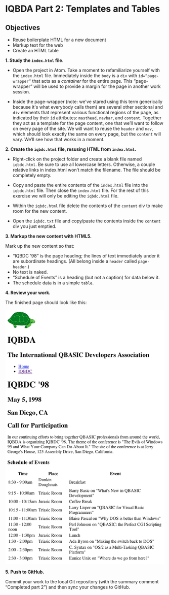 # IQBDA Part 2: Templates and Tables

## Objectives
* Reuse boilerplate HTML for a new document
* Markup text for the web
* Create an HTML table

**1. Study the `index.html` file.**  

  * Open the project in Atom. Take a moment to refamiliarize yourself with the `index.html` file. Immediately inside the `body` is a `div` with `id=“page-wrapper”` that acts as a *container* for the entire page. This “page-wrapper” will be used to provide a margin for the page in another work session.

  * Inside the page-wrapper (note: we've stared using this term generically because it's what everybody calls them) are several other sectional and `div` elements that represent various functional regions of the page, as indicated by their `id` attributes: `masthead`, `navbar`, and `content`. Together they act as a template for the page content, one that we’ll want to follow on every page of the site. We will want to reuse the `header` and `nav`, which should look exactly the same on every page, but the `content` will vary. We’ll see how that works in a moment.

**2. Create the `iqbdc.html` file, resusing HTML from `index.html`.**

  * Right-click on the project folder and create a blank file named `iqbdc.html`. Be sure to use all lowercase letters. Otherwise, a couple relative links in index.html won’t match the filename. The file should be completely empty.

  * Copy and paste the entire contents of the `index.html` file into the `iqbdc.html` file. Then close the `index.html` file. For the rest of this exercise we will only be editing the `iqbdc.html` file.

  * Within the `iqbdc.html` file delete the contents of the `content` div to make room for the new content.

  * Open the `iqbdc.txt` file and copy/paste the contents inside the `content` div you just emptied.

**3. Markup the new content with HTML5.**

  Mark up the new content so that:
  * “IQBDC '98” is the page heading; the lines of text immediately under it are subordinate headings. (All belong inside a `header` called `page-header`.)
  * No text is naked.
  * “Schedule of Events” is a heading (but not a caption) for data below it.
  * The schedule data is in a simple `table`.

**4. Review your work.**

  The finished page should look like this:

  ![](images/part2s4.png)

**5. Push to GitHub.**

  Commit your work to the local Git repository (with the summary comment “Completed part 2”) and then sync your changes to GitHub.
